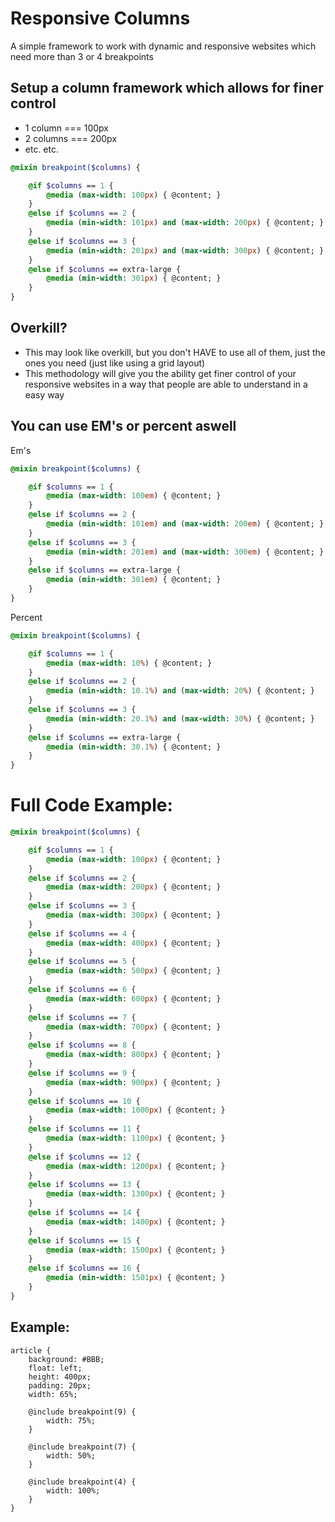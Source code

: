 Responsive Columns
==================

A simple framework to work with dynamic and responsive websites which need more than 3 or 4 breakpoints


## Setup a column framework which allows for finer control
* 1 column === 100px
* 2 columns === 200px
* etc. etc.

```sass
@mixin breakpoint($columns) {

    @if $columns == 1 {
        @media (max-width: 100px) { @content; }
    }
    @else if $columns == 2 {
        @media (min-width: 101px) and (max-width: 200px) { @content; }
    }
    @else if $columns == 3 {
        @media (min-width: 201px) and (max-width: 300px) { @content; }
    }
    @else if $columns == extra-large {
        @media (min-width: 301px) { @content; }
    }
}
```

## Overkill?
* This may look like overkill, but you don't HAVE to use all of them, just the ones you need (just like using a grid
layout)
* This methodology will give you the ability get finer control of your responsive websites in a way that people are 
able to understand in a easy way


## You can use EM's or percent aswell
Em's
```sass
@mixin breakpoint($columns) {

    @if $columns == 1 {
        @media (max-width: 100em) { @content; }
    }
    @else if $columns == 2 {
        @media (min-width: 101em) and (max-width: 200em) { @content; }
    }
    @else if $columns == 3 {
        @media (min-width: 201em) and (max-width: 300em) { @content; }
    }
    @else if $columns == extra-large {
        @media (min-width: 301em) { @content; }
    }
}
```

Percent
```sass
@mixin breakpoint($columns) {

    @if $columns == 1 {
        @media (max-width: 10%) { @content; }
    }
    @else if $columns == 2 {
        @media (min-width: 10.1%) and (max-width: 20%) { @content; }
    }
    @else if $columns == 3 {
        @media (min-width: 20.1%) and (max-width: 30%) { @content; }
    }
    @else if $columns == extra-large {
        @media (min-width: 30.1%) { @content; }
    }
}
```


# Full Code Example:
```sass
@mixin breakpoint($columns) {

    @if $columns == 1 {
        @media (max-width: 100px) { @content; }
    }
    @else if $columns == 2 {
        @media (max-width: 200px) { @content; }
    }
    @else if $columns == 3 {
        @media (max-width: 300px) { @content; }
    }
    @else if $columns == 4 {
        @media (max-width: 400px) { @content; }
    }
    @else if $columns == 5 {
        @media (max-width: 500px) { @content; }
    }
    @else if $columns == 6 {
        @media (max-width: 600px) { @content; }
    }
    @else if $columns == 7 {
        @media (max-width: 700px) { @content; }
    }
    @else if $columns == 8 {
        @media (max-width: 800px) { @content; }
    }
    @else if $columns == 9 {
        @media (max-width: 900px) { @content; }
    }
    @else if $columns == 10 {
        @media (max-width: 1000px) { @content; }
    }
    @else if $columns == 11 {
        @media (max-width: 1100px) { @content; }
    }
    @else if $columns == 12 {
        @media (max-width: 1200px) { @content; }
    }
    @else if $columns == 13 {
        @media (max-width: 1300px) { @content; }
    }
    @else if $columns == 14 {
        @media (max-width: 1400px) { @content; }
    }
    @else if $columns == 15 {
        @media (max-width: 1500px) { @content; }
    }
    @else if $columns == 16 {
        @media (min-width: 1501px) { @content; }
    }
}
```


## Example:
```
article {
    background: #BBB;
    float: left;
    height: 400px;
    padding: 20px;
    width: 65%;

    @include breakpoint(9) {
        width: 75%;
    }

    @include breakpoint(7) {
        width: 50%;
    }

    @include breakpoint(4) {
        width: 100%;
    }
}
```